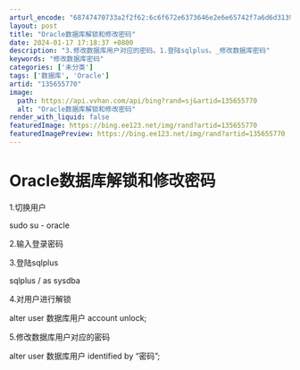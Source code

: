 ```yaml
---
arturl_encode: "68747470733a2f2f62:6c6f672e6373646e2e6e65742f7a6d6d31393838303331302f:61727469636c652f64657461696c732f313335363535373730"
layout: post
title: "Oracle数据库解锁和修改密码"
date: 2024-01-17 17:18:37 +0800
description: "3.修改数据库用户对应的密码。1.登陆sqlplus。_修改数据库密码"
keywords: "修改数据库密码"
categories: ['未分类']
tags: ['数据库', 'Oracle']
artid: "135655770"
image:
  path: https://api.vvhan.com/api/bing?rand=sj&artid=135655770
  alt: "Oracle数据库解锁和修改密码"
render_with_liquid: false
featuredImage: https://bing.ee123.net/img/rand?artid=135655770
featuredImagePreview: https://bing.ee123.net/img/rand?artid=135655770
---
```


# Oracle数据库解锁和修改密码

1.切换用户
  
sudo su - oracle
  
2.输入登录密码
  
3.登陆sqlplus
  
sqlplus / as sysdba
  
4.对用户进行解锁
  
alter user 数据库用户 account unlock;
  
5.修改数据库用户对应的密码
  
alter user 数据库用户 identified by “密码”;